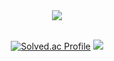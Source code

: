 
<div align="center">

<img src="https://capsule-render.vercel.app/api?type=Cylinder&color=auto&height=150&section=header&text=Coster97&fontSize=50" />
<br>
<br>

[![Solved.ac Profile](http://mazassumnida.wtf/api/v2/generate_badge?boj=dmsrud1501222)](https://solved.ac/dmsrud1501222/) <img src="http://mazandi.herokuapp.com/api?handle=dmsrud1501222&theme=dark"/>
